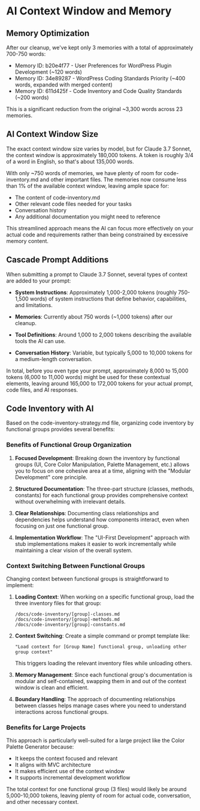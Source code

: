 # AI Context Window and Memory

## Memory Optimization

After our cleanup, we've kept only 3 memories with a total of approximately 700-750 words:

- Memory ID: b20e4f77 - User Preferences for WordPress Plugin Development (~120 words)
- Memory ID: 34e89287 - WordPress Coding Standards Priority (~400 words, expanded with merged content)
- Memory ID: 611d425f - Code Inventory and Code Quality Standards (~200 words)

This is a significant reduction from the original ~3,300 words across 23 memories.

## AI Context Window Size

The exact context window size varies by model, but for Claude 3.7 Sonnet, the context window is approximately 180,000 tokens. A token is roughly 3/4 of a word in English, so that's about 135,000 words.

With only ~750 words of memories, we have plenty of room for code-inventory.md and other important files. The memories now consume less than 1% of the available context window, leaving ample space for:

- The content of code-inventory.md
- Other relevant code files needed for your tasks
- Conversation history
- Any additional documentation you might need to reference

This streamlined approach means the AI can focus more effectively on your actual code and requirements rather than being constrained by excessive memory content.

## Cascade Prompt Additions

When submitting a prompt to Claude 3.7 Sonnet, several types of context are added to your prompt:

- **System Instructions**: Approximately 1,000-2,000 tokens (roughly 750-1,500 words) of system instructions that define behavior, capabilities, and limitations.

- **Memories**: Currently about 750 words (~1,000 tokens) after our cleanup.

- **Tool Definitions**: Around 1,000 to 2,000 tokens describing the available tools the AI can use.

- **Conversation History**: Variable, but typically 5,000 to 10,000 tokens for a medium-length conversation.

In total, before you even type your prompt, approximately 8,000 to 15,000 tokens (6,000 to 11,000 words) might be used for these contextual elements, leaving around 165,000 to 172,000 tokens for your actual prompt, code files, and AI responses.

## Code Inventory with AI

Based on the code-inventory-strategy.md file, organizing code inventory by functional groups provides several benefits:

### Benefits of Functional Group Organization

1. **Focused Development**: Breaking down the inventory by functional groups (UI, Core Color Manipulation, Palette Management, etc.) allows you to focus on one cohesive area at a time, aligning with the "Modular Development" core principle.

2. **Structured Documentation**: The three-part structure (classes, methods, constants) for each functional group provides comprehensive context without overwhelming with irrelevant details.

3. **Clear Relationships**: Documenting class relationships and dependencies helps understand how components interact, even when focusing on just one functional group.

4. **Implementation Workflow**: The "UI-First Development" approach with stub implementations makes it easier to work incrementally while maintaining a clear vision of the overall system.

### Context Switching Between Functional Groups

Changing context between functional groups is straightforward to implement:

1. **Loading Context**: When working on a specific functional group, load the three inventory files for that group:
   ```
   /docs/code-inventory/[group]-classes.md
   /docs/code-inventory/[group]-methods.md
   /docs/code-inventory/[group]-constants.md
   ```

2. **Context Switching**: Create a simple command or prompt template like:
   ```
   "Load context for [Group Name] functional group, unloading other group context"
   ```
   This triggers loading the relevant inventory files while unloading others.

3. **Memory Management**: Since each functional group's documentation is modular and self-contained, swapping them in and out of the context window is clean and efficient.

4. **Boundary Handling**: The approach of documenting relationships between classes helps manage cases where you need to understand interactions across functional groups.

### Benefits for Large Projects

This approach is particularly well-suited for a large project like the Color Palette Generator because:

- It keeps the context focused and relevant
- It aligns with MVC architecture
- It makes efficient use of the context window
- It supports incremental development workflow

The total context for one functional group (3 files) would likely be around 5,000-10,000 tokens, leaving plenty of room for actual code, conversation, and other necessary context.
